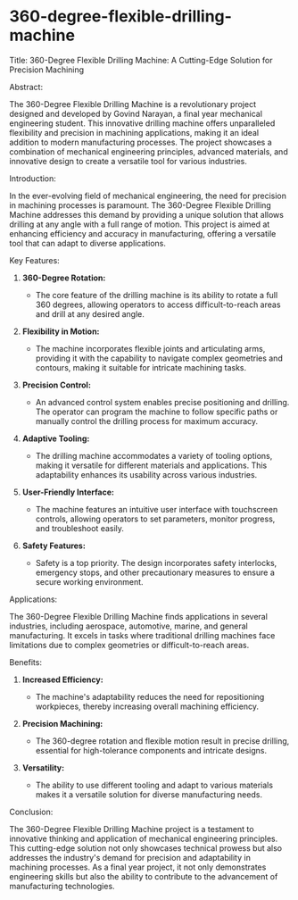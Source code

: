 # 360-degree-flexible-drilling-machine

Title: 360-Degree Flexible Drilling Machine: A Cutting-Edge Solution for Precision Machining

Abstract:

The 360-Degree Flexible Drilling Machine is a revolutionary project designed and developed by Govind Narayan, a final year mechanical engineering student. This innovative drilling machine offers unparalleled flexibility and precision in machining applications, making it an ideal addition to modern manufacturing processes. The project showcases a combination of mechanical engineering principles, advanced materials, and innovative design to create a versatile tool for various industries.

Introduction:

In the ever-evolving field of mechanical engineering, the need for precision in machining processes is paramount. The 360-Degree Flexible Drilling Machine addresses this demand by providing a unique solution that allows drilling at any angle with a full range of motion. This project is aimed at enhancing efficiency and accuracy in manufacturing, offering a versatile tool that can adapt to diverse applications.

Key Features:

1. **360-Degree Rotation:**
   - The core feature of the drilling machine is its ability to rotate a full 360 degrees, allowing operators to access difficult-to-reach areas and drill at any desired angle.

2. **Flexibility in Motion:**
   - The machine incorporates flexible joints and articulating arms, providing it with the capability to navigate complex geometries and contours, making it suitable for intricate machining tasks.

3. **Precision Control:**
   - An advanced control system enables precise positioning and drilling. The operator can program the machine to follow specific paths or manually control the drilling process for maximum accuracy.

4. **Adaptive Tooling:**
   - The drilling machine accommodates a variety of tooling options, making it versatile for different materials and applications. This adaptability enhances its usability across various industries.

5. **User-Friendly Interface:**
   - The machine features an intuitive user interface with touchscreen controls, allowing operators to set parameters, monitor progress, and troubleshoot easily.

6. **Safety Features:**
   - Safety is a top priority. The design incorporates safety interlocks, emergency stops, and other precautionary measures to ensure a secure working environment.

Applications:

The 360-Degree Flexible Drilling Machine finds applications in several industries, including aerospace, automotive, marine, and general manufacturing. It excels in tasks where traditional drilling machines face limitations due to complex geometries or difficult-to-reach areas.

Benefits:

1. **Increased Efficiency:**
   - The machine's adaptability reduces the need for repositioning workpieces, thereby increasing overall machining efficiency.

2. **Precision Machining:**
   - The 360-degree rotation and flexible motion result in precise drilling, essential for high-tolerance components and intricate designs.

3. **Versatility:**
   - The ability to use different tooling and adapt to various materials makes it a versatile solution for diverse manufacturing needs.

Conclusion:

The 360-Degree Flexible Drilling Machine project is a testament to innovative thinking and application of mechanical engineering principles. This cutting-edge solution not only showcases technical prowess but also addresses the industry's demand for precision and adaptability in machining processes. As a final year project, it not only demonstrates engineering skills but also the ability to contribute to the advancement of manufacturing technologies.
